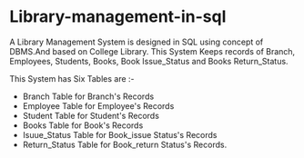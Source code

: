# Library-management-in-sql

A Library Management System is designed in SQL using concept of DBMS.And based on College Library.
This System Keeps records of Branch, Employees, Students, Books, Book Issue_Status and Books Return_Status.

This System has Six Tables are :- 
- Branch Table for Branch's Records 
- Employee Table for Employee's Records 
- Student Table for Student's Records 
- Books Table for Book's Records 
- Isuue_Status Table for Book_issue Status's Records 
- Return_Status Table for Book_return Status's Records.
